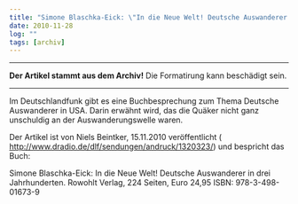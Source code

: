 ```yaml
---
title: "Simone Blaschka-Eick: \"In die Neue Welt! Deutsche Auswanderer in drei Jahrhunderten. \""
date: 2010-11-28
log: ""
tags: [archiv]
---
```

<hr><b>Der Artikel stammt aus dem Archiv!</b> Die Formatirung kann beschädigt sein.<hr>
Im Deutschlandfunk gibt es eine Buchbesprechung zum Thema Deutsche Auswanderer in USA. Darin erwähnt wird, das die Quäker nicht ganz unschuldig an der Auswanderungswelle waren.

Der Artikel ist von Niels Beintker, 15.11.2010 veröffentlicht (
http://www.dradio.de/dlf/sendungen/andruck/1320323/)
und bespricht das Buch:

Simone Blaschka-Eick: In die Neue Welt! Deutsche Auswanderer in drei Jahrhunderten.
Rowohlt Verlag, 224 Seiten, Euro 24,95
ISBN: 978-3-498-01673-9

